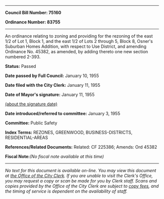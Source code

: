 

********

**Council Bill Number: 75160**
   
**Ordinance Number: 83755**
********

 An ordinance relating to zoning and providing for the rezoning of the east 1/2 of Lot 1, Block 1, and the east 1/2 of Lots 2 through 5, Block 8, Osner's Suburban Homes Addition, with respect to Use District, and amending Ordinance No. 45382, as amended, by adding thereto one new section numbered 2-393.

**Status:** Passed
   
**Date passed by Full Council:** January 10, 1955
   
**Date filed with the City Clerk:** January 11, 1955
   
**Date of Mayor's signature:** January 11, 1955
   
[(about the signature date)](/~public/approvaldate.htm)
   
   
   
**Date introduced/referred to committee:** January 3, 1955
   
**Committee:** Public Safety
   
   
**Index Terms:** REZONES, GREENWOOD, BUSINESS-DISTRICTS, RESIDENTIAL-AREAS

**References/Related Documents:** Related: CF 225386; Amends: Ord 45382

**Fiscal Note:**_(No fiscal note available at this time)_
********

_No text for this document is available on-line. You may view this document at [the Office of the City Clerk](http://www.seattle.gov/leg/clerk/contactUs.htm). If you are unable to visit the Clerk's Office, you may request a copy or scan be made for you by Clerk staff. Scans and copies provided by the Office of the City Clerk are subject to [copy fees](http://clerk.seattle.gov/~public/clerkfees.htm), and the timing of service is dependent on the availability of staff._

